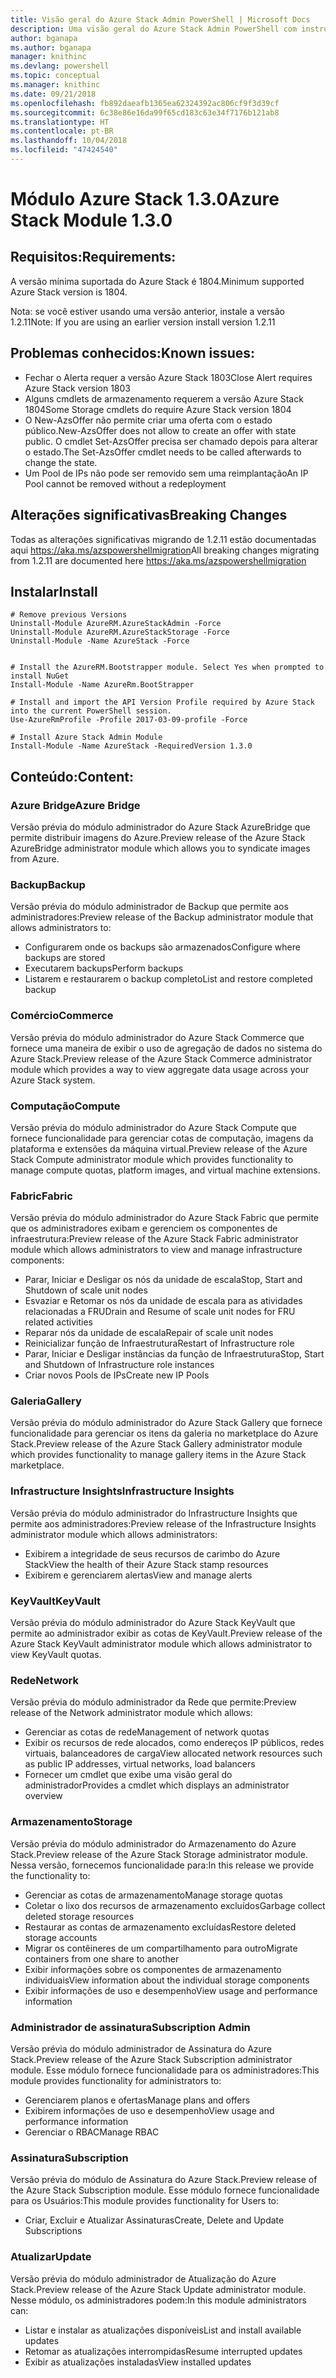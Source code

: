 ```yaml
---
title: Visão geral do Azure Stack Admin PowerShell | Microsoft Docs
description: Uma visão geral do Azure Stack Admin PowerShell com instruções de instalação e configuração.
author: bganapa
ms.author: bganapa
manager: knithinc
ms.devlang: powershell
ms.topic: conceptual
ms.manager: knithinc
ms.date: 09/21/2018
ms.openlocfilehash: fb892daeafb1365ea62324392ac806cf9f3d39cf
ms.sourcegitcommit: 6c38e86e16da99f65cd183c63e34f7176b121ab8
ms.translationtype: HT
ms.contentlocale: pt-BR
ms.lasthandoff: 10/04/2018
ms.locfileid: "47424540"
---
```

# <a name="azure-stack-module-130"></a><span data-ttu-id="e4593-103">Módulo Azure Stack 1.3.0</span><span class="sxs-lookup"><span data-stu-id="e4593-103">Azure Stack Module 1.3.0</span></span>

## <a name="requirements"></a><span data-ttu-id="e4593-104">Requisitos:</span><span class="sxs-lookup"><span data-stu-id="e4593-104">Requirements:</span></span>
<span data-ttu-id="e4593-105">A versão mínima suportada do Azure Stack é 1804.</span><span class="sxs-lookup"><span data-stu-id="e4593-105">Minimum supported Azure Stack version is 1804.</span></span>

<span data-ttu-id="e4593-106">Nota: se você estiver usando uma versão anterior, instale a versão 1.2.11</span><span class="sxs-lookup"><span data-stu-id="e4593-106">Note: If you are using an earlier version install version 1.2.11</span></span>

## <a name="known-issues"></a><span data-ttu-id="e4593-107">Problemas conhecidos:</span><span class="sxs-lookup"><span data-stu-id="e4593-107">Known issues:</span></span>

- <span data-ttu-id="e4593-108">Fechar o Alerta requer a versão Azure Stack 1803</span><span class="sxs-lookup"><span data-stu-id="e4593-108">Close Alert requires Azure Stack version 1803</span></span>
- <span data-ttu-id="e4593-109">Alguns cmdlets de armazenamento requerem a versão Azure Stack 1804</span><span class="sxs-lookup"><span data-stu-id="e4593-109">Some Storage cmdlets do require Azure Stack version 1804</span></span>
- <span data-ttu-id="e4593-110">O New-AzsOffer não permite criar uma oferta com o estado público.</span><span class="sxs-lookup"><span data-stu-id="e4593-110">New-AzsOffer does not allow to create an offer with state public.</span></span> <span data-ttu-id="e4593-111">O cmdlet Set-AzsOffer precisa ser chamado depois para alterar o estado.</span><span class="sxs-lookup"><span data-stu-id="e4593-111">The Set-AzsOffer cmdlet needs to be called afterwards to change the state.</span></span>
- <span data-ttu-id="e4593-112">Um Pool de IPs não pode ser removido sem uma reimplantação</span><span class="sxs-lookup"><span data-stu-id="e4593-112">An IP Pool cannot be removed without a redeployment</span></span>

## <a name="breaking-changes"></a><span data-ttu-id="e4593-113">Alterações significativas</span><span class="sxs-lookup"><span data-stu-id="e4593-113">Breaking Changes</span></span>
<span data-ttu-id="e4593-114">Todas as alterações significativas migrando de 1.2.11 estão documentadas aqui https://aka.ms/azspowershellmigration</span><span class="sxs-lookup"><span data-stu-id="e4593-114">All breaking changes migrating from 1.2.11 are documented here https://aka.ms/azspowershellmigration</span></span>

## <a name="install"></a><span data-ttu-id="e4593-115">Instalar</span><span class="sxs-lookup"><span data-stu-id="e4593-115">Install</span></span>
```
# Remove previous Versions
Uninstall-Module AzureRM.AzureStackAdmin -Force
Uninstall-Module AzureRM.AzureStackStorage -Force
Uninstall-Module -Name AzureStack -Force 


# Install the AzureRM.Bootstrapper module. Select Yes when prompted to install NuGet
Install-Module -Name AzureRm.BootStrapper

# Install and import the API Version Profile required by Azure Stack into the current PowerShell session.
Use-AzureRmProfile -Profile 2017-03-09-profile -Force

# Install Azure Stack Admin Module
Install-Module -Name AzureStack -RequiredVersion 1.3.0
```
## <a name="content"></a><span data-ttu-id="e4593-116">Conteúdo:</span><span class="sxs-lookup"><span data-stu-id="e4593-116">Content:</span></span>
### <a name="azure-bridge"></a><span data-ttu-id="e4593-117">Azure Bridge</span><span class="sxs-lookup"><span data-stu-id="e4593-117">Azure Bridge</span></span>
<span data-ttu-id="e4593-118">Versão prévia do módulo administrador do Azure Stack AzureBridge que permite distribuir imagens do Azure.</span><span class="sxs-lookup"><span data-stu-id="e4593-118">Preview release of the Azure Stack AzureBridge administrator module which allows you to syndicate images from Azure.</span></span>

### <a name="backup"></a><span data-ttu-id="e4593-119">Backup</span><span class="sxs-lookup"><span data-stu-id="e4593-119">Backup</span></span>
<span data-ttu-id="e4593-120">Versão prévia do módulo administrador de Backup que permite aos administradores:</span><span class="sxs-lookup"><span data-stu-id="e4593-120">Preview release of the Backup administrator module that allows administrators to:</span></span>
- <span data-ttu-id="e4593-121">Configurarem onde os backups são armazenados</span><span class="sxs-lookup"><span data-stu-id="e4593-121">Configure where backups are stored</span></span>
- <span data-ttu-id="e4593-122">Executarem backups</span><span class="sxs-lookup"><span data-stu-id="e4593-122">Perform backups</span></span>
- <span data-ttu-id="e4593-123">Listarem e restaurarem o backup completo</span><span class="sxs-lookup"><span data-stu-id="e4593-123">List and restore completed backup</span></span>

### <a name="commerce"></a><span data-ttu-id="e4593-124">Comércio</span><span class="sxs-lookup"><span data-stu-id="e4593-124">Commerce</span></span>
<span data-ttu-id="e4593-125">Versão prévia do módulo administrador do Azure Stack Commerce que fornece uma maneira de exibir o uso de agregação de dados no sistema do Azure Stack.</span><span class="sxs-lookup"><span data-stu-id="e4593-125">Preview release of the Azure Stack Commerce administrator module which provides a way to view aggregate data usage across your Azure Stack system.</span></span>

### <a name="compute"></a><span data-ttu-id="e4593-126">Computação</span><span class="sxs-lookup"><span data-stu-id="e4593-126">Compute</span></span>
<span data-ttu-id="e4593-127">Versão prévia do módulo administrador do Azure Stack Compute que fornece funcionalidade para gerenciar cotas de computação, imagens da plataforma e extensões da máquina virtual.</span><span class="sxs-lookup"><span data-stu-id="e4593-127">Preview release of the Azure Stack Compute administrator module which provides functionality to manage compute quotas, platform images, and virtual machine extensions.</span></span>

### <a name="fabric"></a><span data-ttu-id="e4593-128">Fabric</span><span class="sxs-lookup"><span data-stu-id="e4593-128">Fabric</span></span>
<span data-ttu-id="e4593-129">Versão prévia do módulo administrador do Azure Stack Fabric que permite que os administradores exibam e gerenciem os componentes de infraestrutura:</span><span class="sxs-lookup"><span data-stu-id="e4593-129">Preview release of the Azure Stack Fabric administrator module which allows administrators to view and manage infrastructure components:</span></span>
- <span data-ttu-id="e4593-130">Parar, Iniciar e Desligar os nós da unidade de escala</span><span class="sxs-lookup"><span data-stu-id="e4593-130">Stop, Start and Shutdown of scale unit nodes</span></span>
- <span data-ttu-id="e4593-131">Esvaziar e Retomar os nós da unidade de escala para as atividades relacionadas a FRU</span><span class="sxs-lookup"><span data-stu-id="e4593-131">Drain and Resume of scale unit nodes for FRU related activities</span></span>
- <span data-ttu-id="e4593-132">Reparar nós da unidade de escala</span><span class="sxs-lookup"><span data-stu-id="e4593-132">Repair of scale unit nodes</span></span>
- <span data-ttu-id="e4593-133">Reinicializar função de Infraestrutura</span><span class="sxs-lookup"><span data-stu-id="e4593-133">Restart of Infrastructure role</span></span>
- <span data-ttu-id="e4593-134">Parar, Iniciar e Desligar instâncias da função de Infraestrutura</span><span class="sxs-lookup"><span data-stu-id="e4593-134">Stop, Start and Shutdown of Infrastructure role instances</span></span>
- <span data-ttu-id="e4593-135">Criar novos Pools de IPs</span><span class="sxs-lookup"><span data-stu-id="e4593-135">Create new IP Pools</span></span>


### <a name="gallery"></a><span data-ttu-id="e4593-136">Galeria</span><span class="sxs-lookup"><span data-stu-id="e4593-136">Gallery</span></span>
<span data-ttu-id="e4593-137">Versão prévia do módulo administrador do Azure Stack Gallery que fornece funcionalidade para gerenciar os itens da galeria no marketplace do Azure Stack.</span><span class="sxs-lookup"><span data-stu-id="e4593-137">Preview release of the Azure Stack Gallery administrator module which provides functionality to manage gallery items in the Azure Stack marketplace.</span></span>

### <a name="infrastructure-insights"></a><span data-ttu-id="e4593-138">Infrastructure Insights</span><span class="sxs-lookup"><span data-stu-id="e4593-138">Infrastructure Insights</span></span>
<span data-ttu-id="e4593-139">Versão prévia do módulo administrador do Infrastructure Insights que permite aos administradores:</span><span class="sxs-lookup"><span data-stu-id="e4593-139">Preview release of the Infrastructure Insights administrator module which allows administrators:</span></span>
- <span data-ttu-id="e4593-140">Exibirem a integridade de seus recursos de carimbo do Azure Stack</span><span class="sxs-lookup"><span data-stu-id="e4593-140">View the health of their Azure Stack stamp resources</span></span>
- <span data-ttu-id="e4593-141">Exibirem e gerenciarem alertas</span><span class="sxs-lookup"><span data-stu-id="e4593-141">View and manage alerts</span></span>

### <a name="keyvault"></a><span data-ttu-id="e4593-142">KeyVault</span><span class="sxs-lookup"><span data-stu-id="e4593-142">KeyVault</span></span>
<span data-ttu-id="e4593-143">Versão prévia do módulo administrador do Azure Stack KeyVault que permite ao administrador exibir as cotas de KeyVault.</span><span class="sxs-lookup"><span data-stu-id="e4593-143">Preview release of the Azure Stack KeyVault administrator module which allows administrator to view KeyVault quotas.</span></span>

### <a name="network"></a><span data-ttu-id="e4593-144">Rede</span><span class="sxs-lookup"><span data-stu-id="e4593-144">Network</span></span>
<span data-ttu-id="e4593-145">Versão prévia do módulo administrador da Rede que permite:</span><span class="sxs-lookup"><span data-stu-id="e4593-145">Preview release of the Network administrator module which allows:</span></span>
- <span data-ttu-id="e4593-146">Gerenciar as cotas de rede</span><span class="sxs-lookup"><span data-stu-id="e4593-146">Management of network quotas</span></span>
- <span data-ttu-id="e4593-147">Exibir os recursos de rede alocados, como endereços IP públicos, redes virtuais, balanceadores de carga</span><span class="sxs-lookup"><span data-stu-id="e4593-147">View allocated network resources such as public IP addresses, virtual networks, load balancers</span></span>
- <span data-ttu-id="e4593-148">Fornecer um cmdlet que exibe uma visão geral do administrador</span><span class="sxs-lookup"><span data-stu-id="e4593-148">Provides a cmdlet which displays an administrator overview</span></span>

### <a name="storage"></a><span data-ttu-id="e4593-149">Armazenamento</span><span class="sxs-lookup"><span data-stu-id="e4593-149">Storage</span></span>
<span data-ttu-id="e4593-150">Versão prévia do módulo administrador do Armazenamento do Azure Stack.</span><span class="sxs-lookup"><span data-stu-id="e4593-150">Preview release of the Azure Stack Storage administrator module.</span></span>  <span data-ttu-id="e4593-151">Nessa versão, fornecemos funcionalidade para:</span><span class="sxs-lookup"><span data-stu-id="e4593-151">In this release we provide the functionality to:</span></span>
- <span data-ttu-id="e4593-152">Gerenciar as cotas de armazenamento</span><span class="sxs-lookup"><span data-stu-id="e4593-152">Manage storage quotas</span></span>
- <span data-ttu-id="e4593-153">Coletar o lixo dos recursos de armazenamento excluídos</span><span class="sxs-lookup"><span data-stu-id="e4593-153">Garbage collect deleted storage resources</span></span>
- <span data-ttu-id="e4593-154">Restaurar as contas de armazenamento excluídas</span><span class="sxs-lookup"><span data-stu-id="e4593-154">Restore deleted storage accounts</span></span>
- <span data-ttu-id="e4593-155">Migrar os contêineres de um compartilhamento para outro</span><span class="sxs-lookup"><span data-stu-id="e4593-155">Migrate containers from one share to another</span></span>
- <span data-ttu-id="e4593-156">Exibir informações sobre os componentes de armazenamento individuais</span><span class="sxs-lookup"><span data-stu-id="e4593-156">View information about the individual storage components</span></span>
- <span data-ttu-id="e4593-157">Exibir informações de uso e desempenho</span><span class="sxs-lookup"><span data-stu-id="e4593-157">View usage and performance information</span></span>

### <a name="subscription-admin"></a><span data-ttu-id="e4593-158">Administrador de assinatura</span><span class="sxs-lookup"><span data-stu-id="e4593-158">Subscription Admin</span></span>
<span data-ttu-id="e4593-159">Versão prévia do módulo administrador de Assinatura do Azure Stack.</span><span class="sxs-lookup"><span data-stu-id="e4593-159">Preview release of the Azure Stack Subscription administrator module.</span></span>  <span data-ttu-id="e4593-160">Esse módulo fornece funcionalidade para os administradores:</span><span class="sxs-lookup"><span data-stu-id="e4593-160">This module provides functionality for administrators to:</span></span>
- <span data-ttu-id="e4593-161">Gerenciarem planos e ofertas</span><span class="sxs-lookup"><span data-stu-id="e4593-161">Manage plans and offers</span></span>
- <span data-ttu-id="e4593-162">Exibirem informações de uso e desempenho</span><span class="sxs-lookup"><span data-stu-id="e4593-162">View usage and performance information</span></span>
- <span data-ttu-id="e4593-163">Gerenciar o RBAC</span><span class="sxs-lookup"><span data-stu-id="e4593-163">Manage RBAC</span></span>

### <a name="subscription"></a><span data-ttu-id="e4593-164">Assinatura</span><span class="sxs-lookup"><span data-stu-id="e4593-164">Subscription</span></span>
<span data-ttu-id="e4593-165">Versão prévia do módulo de Assinatura do Azure Stack.</span><span class="sxs-lookup"><span data-stu-id="e4593-165">Preview release of the Azure Stack Subscription module.</span></span>  <span data-ttu-id="e4593-166">Esse módulo fornece funcionalidade para os Usuários:</span><span class="sxs-lookup"><span data-stu-id="e4593-166">This module provides functionality for Users to:</span></span>
- <span data-ttu-id="e4593-167">Criar, Excluir e Atualizar Assinaturas</span><span class="sxs-lookup"><span data-stu-id="e4593-167">Create, Delete and Update Subscriptions</span></span>

### <a name="update"></a><span data-ttu-id="e4593-168">Atualizar</span><span class="sxs-lookup"><span data-stu-id="e4593-168">Update</span></span>
<span data-ttu-id="e4593-169">Versão prévia do módulo administrador de Atualização do Azure Stack.</span><span class="sxs-lookup"><span data-stu-id="e4593-169">Preview release of the Azure Stack Update administrator module.</span></span>  <span data-ttu-id="e4593-170">Nesse módulo, os administradores podem:</span><span class="sxs-lookup"><span data-stu-id="e4593-170">In this module administrators can:</span></span>
- <span data-ttu-id="e4593-171">Listar e instalar as atualizações disponíveis</span><span class="sxs-lookup"><span data-stu-id="e4593-171">List and install available updates</span></span>
- <span data-ttu-id="e4593-172">Retomar as atualizações interrompidas</span><span class="sxs-lookup"><span data-stu-id="e4593-172">Resume interrupted updates</span></span>
- <span data-ttu-id="e4593-173">Exibir as atualizações instaladas</span><span class="sxs-lookup"><span data-stu-id="e4593-173">View installed updates</span></span>
